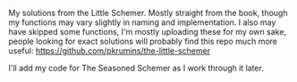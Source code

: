 My solutions from the Little Schemer.  Mostly straight from the book,
though my functions may vary slightly in naming and implementation.  I
also may have skipped some functions, I'm mostly uploading these for my
own sake, people looking for exact solutions will probably find this
repo much more useful: https://github.com/pkrumins/the-little-schemer

I'll add my code for The Seasoned Schemer as I work through it later.
